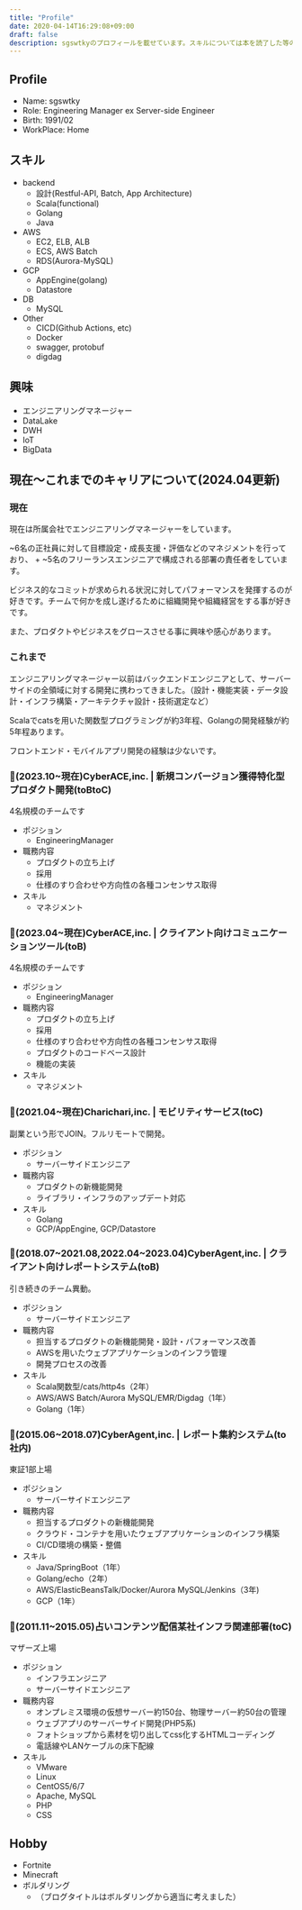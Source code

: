 ```yaml
---
title: "Profile"
date: 2020-04-14T16:29:08+09:00
draft: false
description: sgswtkyのプロフィールを載せています。スキルについては本を読了した等のモノは載せておらず、ある程度実務経験があるスキルのみ載せております。
---
```


## Profile

- Name: sgswtky
- Role: Engineering Manager ex Server-side Engineer
- Birth: 1991/02
- WorkPlace: Home

## スキル

- backend
  - 設計(Restful-API, Batch, App Architecture)
  - Scala(functional)
  - Golang
  - Java
- AWS
  - EC2, ELB, ALB
  - ECS, AWS Batch
  - RDS(Aurora-MySQL)
- GCP
  - AppEngine(golang)
  - Datastore
- DB
  - MySQL
- Other
  - CICD(Github Actions, etc)
  - Docker
  - swagger, protobuf
  - digdag

## 興味

- エンジニアリングマネージャー
- DataLake
- DWH
- IoT
- BigData

## 現在〜これまでのキャリアについて(2024.04更新)

### 現在

現在は所属会社でエンジニアリングマネージャーをしています。

~6名の正社員に対して目標設定・成長支援・評価などのマネジメントを行っており、 + ~5名のフリーランスエンジニアで構成される部署の責任者をしています。

ビジネス的なコミットが求められる状況に対してパフォーマンスを発揮するのが好きです。チームで何かを成し遂げるために組織開発や組織経営をする事が好きです。

また、プロダクトやビジネスをグロースさせる事に興味や感心があります。

### これまで

エンジニアリングマネージャー以前はバックエンドエンジニアとして、サーバーサイドの全領域に対する開発に携わってきました。（設計・機能実装・データ設計・インフラ構築・アーキテクチャ設計・技術選定など）

Scalaでcatsを用いた関数型プログラミングが約3年程、Golangの開発経験が約5年程あります。

フロントエンド・モバイルアプリ開発の経験は少ないです。

### 🏢(2023.10~現在)CyberACE,inc. | 新規コンバージョン獲得特化型プロダクト開発(toBtoC)

4名規模のチームです

- ポジション
  - EngineeringManager
- 職務内容
  - プロダクトの立ち上げ
  - 採用
  - 仕様のすり合わせや方向性の各種コンセンサス取得
- スキル
  - マネジメント

### 🏢(2023.04~現在)CyberACE,inc. | クライアント向けコミュニケーションツール(toB)

4名規模のチームです

- ポジション
  - EngineeringManager
- 職務内容
  - プロダクトの立ち上げ
  - 採用
  - 仕様のすり合わせや方向性の各種コンセンサス取得
  - プロダクトのコードベース設計
  - 機能の実装
- スキル
  - マネジメント

### 🏢(2021.04~現在)Charichari,inc. | モビリティサービス(toC)

副業という形でJOIN。フルリモートで開発。

- ポジション
  - サーバーサイドエンジニア
- 職務内容
  - プロダクトの新機能開発
  - ライブラリ・インフラのアップデート対応
- スキル
  - Golang
  - GCP/AppEngine, GCP/Datastore

### 🏢(2018.07~2021.08,2022.04~2023.04)CyberAgent,inc. | クライアント向けレポートシステム(toB)
引き続きのチーム異動。

- ポジション
  - サーバーサイドエンジニア
- 職務内容
  - 担当するプロダクトの新機能開発・設計・パフォーマンス改善
  - AWSを用いたウェブアプリケーションのインフラ管理
  - 開発プロセスの改善
- スキル
  - Scala関数型/cats/http4s（2年）
  - AWS/AWS Batch/Aurora MySQL/EMR/Digdag（1年）
  - Golang（1年）

### 🏢(2015.06~2018.07)CyberAgent,inc. | レポート集約システム(to社内)

東証1部上場

- ポジション
  - サーバーサイドエンジニア
- 職務内容
  - 担当するプロダクトの新機能開発
  - クラウド・コンテナを用いたウェブアプリケーションのインフラ構築
  - CI/CD環境の構築・整備
- スキル
  - Java/SpringBoot（1年）
  - Golang/echo（2年）
  - AWS/ElasticBeansTalk/Docker/Aurora MySQL/Jenkins（3年)
  - GCP（1年）

### 🏢(2011.11~2015.05)占いコンテンツ配信某社インフラ関連部署(toC)

マザーズ上場

- ポジション
  - インフラエンジニア
  - サーバーサイドエンジニア
- 職務内容
  - オンプレミス環境の仮想サーバー約150台、物理サーバー約50台の管理
  - ウェブアプリのサーバーサイド開発(PHP5系)
  - フォトショップから素材を切り出してcss化するHTMLコーディング
  - 電話線やLANケーブルの床下配線
- スキル
  - VMware
  - Linux
  - CentOS5/6/7
  - Apache, MySQL
  - PHP
  - CSS

## Hobby

- Fortnite
- Minecraft
- ボルダリング
    - （ブログタイトルはボルダリングから適当に考えました）


